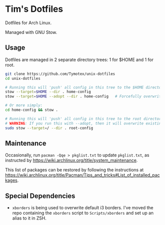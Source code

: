 # Tim's Dotfiles
Dotfiles for Arch Linux.

Managed with GNU Stow.

## Usage
Dotfiles are managed in 2 separate directory trees: 1 for $HOME and 1 for root.
```sh
git clone https://github.com/Tymotex/unix-dotfiles
cd unix-dotfiles

# Running this will 'push' all config in this tree to the $HOME directory.
stow --target=$HOME --dir . home-config
stow --target=$HOME --adopt --dir . home-config   # Forcefully overwrite all local configs with the ones from this repo.

# Or more simply:
cd home-config && stow .

# Running this will 'push' all config in this tree to the root directory.
# WARNING: If you run this with --adopt, then it will overwrite existing files.
sudo stow --target=/ --dir . root-config

```

## Maintenance
Occasionally, run `pacman -Qqe > pkglist.txt` to update `pkglist.txt`, as instructed by https://wiki.archlinux.org/title/system_maintenance.

This list of packages can be restored by following the instructions at https://wiki.archlinux.org/title/Pacman/Tips_and_tricks#List_of_installed_packages.

## Special Dependencies
- `xborders` is being used to overwrite default i3 borders. I've moved the repo
  containing the `xborders` script to `Scripts/xborders` and set up an alias to
  it in ZSH.

